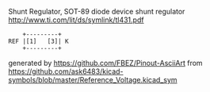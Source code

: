 Shunt Regulator, SOT-89
diode device shunt regulator
http://www.ti.com/lit/ds/symlink/tl431.pdf


	    +---------+
	REF |[1]   [3]| K
	    +---------+


generated by https://github.com/FBEZ/Pinout-AsciiArt from https://github.com/ask6483/kicad-symbols/blob/master/Reference_Voltage.kicad_sym